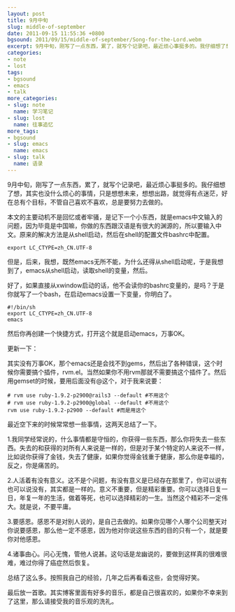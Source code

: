 ```yaml
---
layout: post
title: 9月中旬
slug: middle-of-september
date: 2011-09-15 11:55:36 +0800
bgsound: 2011/09/15/middle-of-september/Song-for-the-Lord.webm
excerpt: 9月中旬，刚写了一点东西，累了，就写个记录吧，最近烦心事挺多的。我仔细想了想，其实也没什么烦心的事情，只是想想未来，想想出路，就觉得有点迷茫，好在总有个目标，不管自己喜欢不喜欢，总是要努力去做的。
categories:
- note
- lost
tags:
- bgsound
- emacs
- talk
more_categories:
- slug: note
  name: 学习笔记
- slug: lost
  name: 往事追忆
more_tags:
- bgsound
- slug: emacs
  name: emacs
- slug: talk
  name: 语录
---
```


9月中旬，刚写了一点东西，累了，就写个记录吧，最近烦心事挺多的。我仔细想了想，其实也没什么烦心的事情，只是想想未来，想想出路，就觉得有点迷茫，好在总有个目标，不管自己喜欢不喜欢，总是要努力去做的。

本文的主要动机不是回忆或者牢骚，是记下一个小东西，就是emacs中文输入的问题，因为毕竟是中国嘛，你做的东西跟汉语是有很大的渊源的，所以要输入中文。原来的解决方法是从shell启动，然后在shell的配置文件bashrc中配置。

	export LC_CTYPE=zh_CN.UTF-8

但是，后来，我想，既然emacs无所不能，为什么还得从shell启动呢，于是我想到了，emacs从shell启动，读取shell的变量，然后。

好了，如果直接从xwindow启动的话，他不会读你的bashrc变量的，是吗？于是你就写了一个bash，在启动emacs设置一下变量，你明白了。

	#!/bin/sh
	export LC_CTYPE=zh_CN.UTF-8
	emacs

然后你再创建一个快捷方式，打开这个就是启动emacs，万事OK。

更新一下：

其实没有万事OK，那个emacs还是会找不到gems，然后出了各种错误，这个时候你需要搞个插件，rvm.el。当然如果你不用rvm那就不需要搞这个插件了。然后用gemset的时候，要用后面没有@这个，对于我来说要：

	# rvm use ruby-1.9.2-p2900@rails3 --default #不用这个
	# rvm use ruby-1.9.2-p2900@global --default #不用这个
	rvm use ruby-1.9.2-p2900 --default #而是用这个

最近空下来的时候常常想一些事情，这两天总结了一下。

1.我同学经常说的，什么事情都是守恒的，你获得一些东西，那么你将失去一些东西。失去的和获得的对所有人来说是一样的，但是对于某个特定的人来说不一样，比如说你获得了金钱，失去了健康，如果你觉得金钱重于健康，那么你是幸福的，反之，你是痛苦的。

2.人活着有没有意义。这不是个问题，有没有意义是已经存在那里了，你可以说有也可以说没有，其实都是一样的。意义不重要，但是精彩重要。你可以选择日复一日，年复一年的生活，做着等死，也可以选择精彩的一生。当然这个精彩不一定伟大。就是说，不要平庸。

3.要感恩。感恩不是对别人说的，是自己去做的。如果你见哪个人哪个公司整天对你说要感恩，那么他一定不感恩，因为他对你说这些东西的目的只有一个，就是要你对他感恩。

4.诸事由心。问心无愧，管他人说甚。这句话是龙幽说的，要做到这样真的很难很难，难过你得了癌症然后恢复。

总结了这么多。按照我自己的经验，几年之后再看看这些，会觉得好笑。

最后放一首歌。其实博客里面有好多的音乐，都是自己很喜欢的，如果你不幸来到了这里，那么请接受我的音乐观的洗礼。

